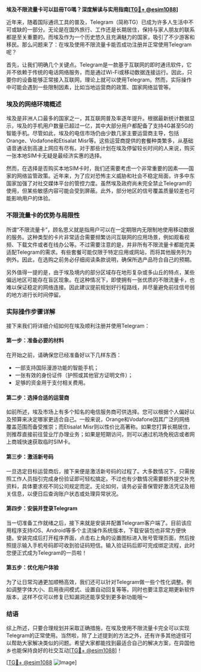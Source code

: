 **埃及不限流量卡可以註冊TG嗎？深度解读与实用指南[[TG💪+ @esim1088](https://t.me/s/esim1088)]**

近年来，随着国际通讯工具的普及，Telegram（简称TG）已成为许多人生活中不可或缺的一部分。无论是在国外旅行、工作还是长期居住，保持与家人朋友的联系都是至关重要的。而埃及作为一个历史悠久且充满魅力的国家，吸引了不少游客和移民。那么问题来了：在埃及使用不限流量卡能否成功注册并正常使用Telegram呢？

首先，让我们明确几个关键点。Telegram是一款基于互联网的即时通讯软件，它并不依赖于传统的电话网络服务，而是通过Wi-Fi或移动数据连接运行。因此，只要你的设备能够正常接入互联网，理论上就可以使用Telegram。然而，实际操作中可能会遇到一些限制因素，比如当地运营商的政策、国家网络监管等。

### 埃及的网络环境概述

埃及是非洲人口最多的国家之一，其互联网普及率逐年提升。根据最新统计数据显示，埃及的手机用户数量已超过一亿，其中大部分用户都配备了支持4G甚至5G的智能手机。尽管如此，埃及的电信市场仍由少数几家主要运营商主导，包括Orange、Vodafone和Etisalat Misr等。这些运营商提供的套餐种类繁多，从基础语音通话到高速上网应有尽有。对于那些计划在埃及停留较长时间的人来说，购买一张本地SIM卡无疑是最经济实惠的选择。

然而，在选择是否购买本地SIM卡时，我们还需要考虑一个非常重要的因素——国家的网络监管政策。近年来，为了应对恐怖主义威胁和社会不稳定局面，许多中东国家加强了对社交媒体平台的管控力度。虽然埃及政府尚未完全禁止Telegram的使用，但某些敏感内容可能会受到屏蔽。此外，部分地区的信号覆盖质量较差也可能影响用户的体验。

### 不限流量卡的优势与局限性

所谓“不限流量卡”，顾名思义就是指用户可以在一定期限内无限制地使用移动数据的服务。这种类型的卡片非常适合需要频繁访问互联网的应用场景，例如观看视频、下载文件或者在线办公等。不过需要注意的是，并非所有不限流量卡都能完美适配Telegram的需求。有些套餐可能仅限于特定应用或网站，而将其他服务列为例外。因此，在选购之前务必仔细阅读条款说明，确保所选产品符合自己的预期。

另外值得一提的是，由于埃及境内的部分区域存在地形复杂或多山丘的特点，某些偏远地区可能存在盲区现象。在这种情况下，即使拥有一张优质的不限流量卡，也难以保证稳定的网络连接。因此建议提前规划好行程路线，并尽量避免前往信号弱的地方进行长时间停留。

### 实际操作步骤详解

接下来我们将详细介绍如何在埃及顺利注册并使用Telegram：

#### 第一步：准备必要的材料
在开始之前，请确保您已经准备好以下几样东西：
- 一部支持国际漫游功能的智能手机；
- 一张有效的身份证件（护照或其他官方证明文件）；
- 足够的资金用于支付相关费用。

#### 第二步：选择合适的运营商
如前所述，埃及市场上有多个知名的电信服务商可供选择。您可以根据个人偏好以及预算来决定哪家更适合自己。一般来说，Orange和Vodafone因其广泛的网络覆盖范围而备受推崇；而Etisalat Misr则以性价比高著称。如果您打算长期居住，则推荐直接前往营业厅办理业务；如果是短期访问，则可以通过机场免税店或者网上商城快速获取临时SIM卡。

#### 第三步：激活新号码
一旦选定目标运营商后，接下来便是激活新号码的过程了。大多数情况下，只需按照工作人员指引完成身份验证即可轻松搞定。不过也有少数情况需要额外提交补充资料，具体要求视不同公司规定而定。无论如何，请务必妥善保管好激活凭证及相关信息，以便日后查询账户状态或处理异常状况。

#### 第四步：安装并登录Telegram
当一切准备工作就绪之后，接下来就是安装并配置Telegram客户端了。目前该应用程序支持iOS、Android等多个主流操作系统版本，下载安装包也非常方便快捷。安装完成后打开程序界面，点击右上角的设置图标进入账号管理页面，然后按照提示输入手机号码即可收到验证码短信。输入验证码后即可完成绑定流程，此时您便正式成为Telegram的一员啦！

#### 第五步：优化用户体验
为了让日常沟通更加顺畅高效，我们还可以针对Telegram做一些个性化调整。例如调整字体大小、启用夜间模式、设置自动回复等等。同时也要注意定期更新软件版本，这样不仅可以修复已知漏洞还能享受到更多新功能哦～

### 结语

综上所述，只要合理规划并采取正确措施，在埃及使用不限流量卡完全可以实现Telegram的正常使用。当然啦，除了上述提到的方法之外，还有许多其他途径可以帮助大家解决类似的问题。希望大家都能找到最适合自己的解决方案，在异国他乡也能保持良好的社交互动[[TG💪+ @esim1088](https://t.me/s/esim1088)]！

[[TG💪+ @esim1088](https://t.me/s/esim1088) ![Image](https://i.postimg.cc/4NQfJmqS/Snipaste-2025-05-13-00-14-12.png)]